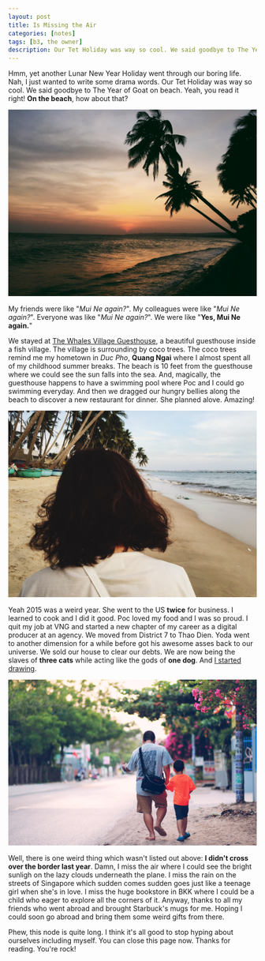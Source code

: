 ```yaml
---
layout: post
title: Is Missing the Air
categories: [notes]
tags: [b3, the owner]
description: Our Tet Holiday was way so cool. We said goodbye to The Year of Goat on beach. Yeah, you read it right! On the beach, how about that?
---
```



Hmm, yet another Lunar New Year Holiday went through our boring life. Nah, I just wanted to write some drama words. Our Tet Holiday was way so cool. We said goodbye to The Year of Goat on beach. Yeah, you read it right! __On the beach__, how about that?

![Long time no see the sun falls into the sea](/public/uploads/images/2016-02-22-is-missing-the-air-01.jpg "Long time no see the sun falls into the sea")

My friends were like "_Mui Ne again?_". My colleagues were like "_Mui Ne again?_". Everyone was like "_Mui Ne again?_". We were like "__Yes, Mui Ne again.__"

We stayed at [The Whales Village Guesthouse](https://www.agoda.com/lang-ca-voi-the-whales-village-guesthouse/hotel/phan-thiet-vn.html), a beautiful guesthouse inside a fish village. The village is surrounding by coco trees. The coco trees remind me my hometown in _Duc Pho_, __Quang Ngai__ where I almost spent all of my childhood summer breaks. The beach is 10 feet from the guesthouse where we could see the sun falls into the sea. And, magically, the guesthouse happens to have a swimming pool where Poc and I could go swimming everyday. And then we dragged our hungry bellies along the beach to discover a new restaurant for dinner. She planned alove. Amazing!

![She](/public/uploads/images/2016-02-22-is-missing-the-air-02.jpg "She")

Yeah 2015 was a weird year. She went to the US __twice__ for business. I learned to cook and I did it good. Poc loved my food and I was so proud. I quit my job at VNG and started a new chapter of my career as a digital producer at an agency. We moved from District 7 to Thao Dien. Yoda went to another dimension for a while before got his awesome asses back to our universe. We sold our house to clear our debts. We are now being the slaves of __three cats__ while acting like the gods of __one dog__. And [I started drawing](http://ducban.com/facts/2016/01/20/this-is-us/).

![I don't dance but I love to move my happy feet on the road.](/public/uploads/images/2016-02-22-is-missing-the-air-03.jpg "I don't dance but I love to move my happy feet on the road.")

Well, there is one weird thing which wasn't listed out above: __I didn't cross over the border last year__. Damn, I miss the air where I could see the bright sunligh on the lazy clouds underneath the plane. I miss the rain on the streets of Singapore which sudden comes sudden goes just like a teenage girl when she's in love. I miss the huge bookstore in BKK where I could be a child who eager to explore all the corners of it. Anyway, thanks to all my friends who went abroad and brought Starbuck's mugs for me. Hoping I could soon go abroad and bring them some weird gifts from there.

Phew, this node is quite long. I think it's all good to stop hyping about ourselves including myself. You can close this page now. Thanks for reading. You're rock!